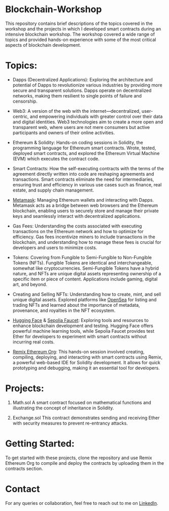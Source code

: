# Blockchain-Workshop
This repository contains brief descriptions of the topics covered in the workshop and the projects in which I developed smart contracts during an intensive blockchain workshop. The workshop covered a wide range of topics and provided hands-on experience with some of the most critical aspects of blockchain development.

# Topics:
- Dapps (Decentralized Applications): Exploring the architecture and potential of Dapps to revolutionize various industries by providing more secure and transparent solutions. Dapps operate on decentralized networks, making them resilient to single points of failure and censorship.

- Web3: A version of the web with the internet—decentralized, user-centric, and empowering individuals with greater control over their data and digital identities. Web3 technologies aim to create a more open and transparent web, where users are not mere consumers but active participants and owners of their online activities.

- Ethereum & Solidity: Hands-on coding sessions in Solidity, the programming language for Ethereum smart contracts. Wrote, tested, deployed smart contracts, and explored the Ethereum Virtual Machine (EVM) which executes the contract code.

- Smart Contracts: How the self-executing contracts with the terms of the agreement directly written into code are reshaping agreements and transactions. Smart contracts eliminate the need for intermediaries, ensuring trust and efficiency in various use cases such as finance, real estate, and supply chain management.

- [Metamask](https://metamask.io): Managing Ethereum wallets and interacting with Dapps. Metamask acts as a bridge between web browsers and the Ethereum blockchain, enabling users to securely store and manage their private keys and seamlessly interact with decentralized applications.

- Gas Fees: Understanding the costs associated with executing transactions on the Ethereum network and how to optimize for efficiency. Gas fees incentivize miners to include transactions in the blockchain, and understanding how to manage these fees is crucial for developers and users to minimize costs.

- Tokens: Covering from Fungible to Semi-Fungible to Non-Fungible Tokens (NFTs). Fungible Tokens are identical and interchangeable, somewhat like cryptocurrencies. Semi-Fungible Tokens have a hybrid nature, and NFTs are unique digital assets representing ownership of a specific item or piece of content. Applications include gaming, digital art, and beyond.

- Creating and Selling NFTs: Understanding how to create, mint, and sell unique digital assets. Explored platforms like [OpenSea](https://opensea.io) for listing and trading NFTs and learned about the importance of metadata, provenance, and royalties in the NFT ecosystem.

- [Hugging Face](https://huggingface.co) & [Sepolia Faucet](https://www.alchemy.com/faucets/ethereum-sepolia): Exploring tools and resources to enhance blockchain development and testing. Hugging Face offers powerful machine learning tools, while Sepolia Faucet provides test Ether for developers to experiment with smart contracts without incurring real costs.

- [Remix Ethereum Org](https://remix.ethereum.org/): This hands-on session involved creating, compiling, deploying, and interacting with smart contracts using Remix, a powerful web-based IDE for Solidity development. It allows for quick prototyping and debugging, making it an essential tool for developers.
  
# Projects:
1. Math.sol
  A smart contract focused on mathematical functions and illustrating the concept of inheritance in Solidity.

2. Exchange.sol
  This contract demonstrates sending and receiving Ether with security measures to prevent re-entrancy attacks.

# Getting Started:
To get started with these projects, clone the repository and use Remix Ethereum Org to compile and deploy the contracts by uploading them in the contracts section.

# Contact
For any queries or collaboration, feel free to reach out to me on [LinkedIn](https://www.linkedin.com/in/roshan-naidu-aka-adonis).
